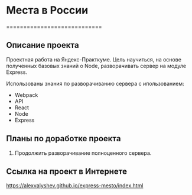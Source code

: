 # **Места в России**
============================
## **Описание проекта**
Проектная работа на Яндекс-Практкуме.
Цель научиться, на основе полученных базовых знаний о Node, разворачивать сервер на модуле Express.

Использованы знания по разворачиванию сервера с ипользованием:
* Webpack
* API
* React
* Node
* Express

## **Планы по доработке проекта**
1. Продолжить разворачивание полноценного сервера.

## **Ссылка на проект в Интернете**
  https://alexvalyshev.github.io/express-mesto/index.html
